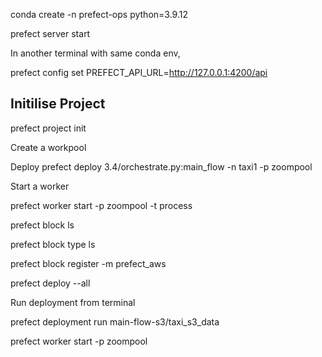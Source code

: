 conda create -n prefect-ops python=3.9.12

prefect server start

In another terminal with same conda env,

prefect config set PREFECT_API_URL=http://127.0.0.1:4200/api


## Initilise Project

prefect project init

Create a workpool

Deploy
prefect deploy 3.4/orchestrate.py:main_flow -n taxi1 -p zoompool

Start a worker

prefect worker start -p zoompool -t process


prefect block ls

prefect block type ls


prefect block register -m prefect_aws

prefect deploy --all

Run deployment from terminal

prefect deployment run main-flow-s3/taxi_s3_data

prefect worker start -p zoompool